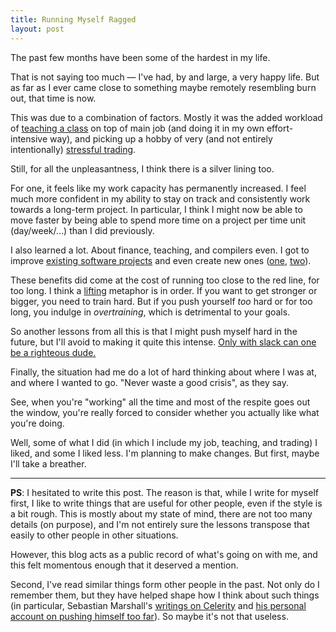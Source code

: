 ```yaml
---
title: Running Myself Ragged
layout: post
---
```


The past few months have been some of the hardest in my life.

That is not saying too much — I've had, by and large, a very happy life. But as
far as I ever came close to something maybe remotely resembling burn out, that
time is now.

This was due to a combination of factors. Mostly it was the added workload of
[teaching a class] on top of main job (and doing it in my own effort-intensive
way), and picking up a hobby of very (and not entirely intentionally) [stressful
trading].

[teaching a class]: /compilers
[stressful trading]: /heat

Still, for all the unpleasantness, I think there is a silver lining too.

For one, it feels like my work capacity has permanently increased. I feel much
more confident in my ability to stay on track and consistently work towards a
long-term project. In particular, I think I might now be able to move faster by
being able to spend more time on a project per time unit (day/week/...) than I
did previously.

I also learned a lot. About finance, teaching, and compilers even. I got to
improve [existing software projects][autumn] and even create new ones ([one],
[two]).

These benefits did come at the cost of running too close to the red line, for
too long. I think a [lifting] metaphor is in order. If you want to get stronger
or bigger, you need to train hard. But if you push yourself *too* hard or for
too long, you indulge in *overtraining*, which is detrimental to your goals.

[autumn]: https://github.com/norswap/autumn
[one]: https://github.com/norswap/uranium
[two]: https://github.com/norswap/sigh
[lifting]: /training

So another lessons from all this is that I might push myself hard in the future,
but I'll avoid to making it quite this intense. [Only with slack can one be a
righteous dude.][slack]

[slack]: https://www.lesswrong.com/posts/yLLkWMDbC9ZNKbjDG/slack

Finally, the situation had me do a lot of hard thinking about where I was at,
and where I wanted to go. "Never waste a good crisis", as they say.

See, when you're "working" all the time and most of the respite goes out the
window, you're really forced to consider whether you actually like what you're
doing.

Well, some of what I did (in which I include my job, teaching, and trading) I
liked, and some I liked less. I'm planning to make changes. But first, maybe
I'll take a breather.

---

**PS**: I hesitated to write this post. The reason is that, while I write for myself
first, I like to write things that are useful for other people, even if the
style is a bit rough. This is mostly about my state of mind, there are not too
many details (on purpose), and I'm not entirely sure the lessons transpose that
easily to other people in other situations.

However, this blog acts as a public record of what's going on with me, and this
felt momentous enough that it deserved a mention.

Second, I've read similar things form other people in the past. Not only do I
remember them, but they have helped shape how I think about such things (in
particular, Sebastian Marshall's [writings on Celerity][celerity] and [his
personal account on pushing himself too far][icarus]). So maybe it's not that
useless.

[celerity]: /celerity/#06-pace-maximum-vs-maximum-sustainable-speed
[icarus]: https://podbay.fm/p/the-ultraworking-podcast/e/1571375400
